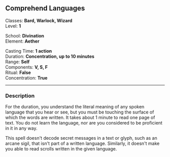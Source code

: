 ## Comprehend Languages

Classes: **Bard, Warlock, Wizard**  
Level: **1**  

School: **Divination**  
Element: **Aether**  

Casting Time: **1 action**  
Duration: **Concentration, up to 10 minutes**  
Range: **Self**  
Components: **V, S, F**  
Ritual: **False**  
Concentration: **True**  

------

### Description

For the duration, you understand the literal meaning of any spoken language that you hear or see, but you must be touching the surface of which the words are written. It takes about 1 minute to read one page of text. You do not learn the language, nor are you considered to be proficient in it in any way.

This spell doesn't decode secret messages in a text or glyph, such as an arcane sigil, that isn't part of a written language. Similarly, it doesn't make you able to read scrolls written in the given language.
